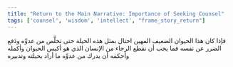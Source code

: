 ```yaml
---
title: "Return to the Main Narrative: Importance of Seeking Counsel"
tags: ['counsel', 'wisdom', 'intellect', "frame_story_return"]
---
```


 فإذا كان هذا الحيوان الضعيف المهين احتال بمثل هذه الحيلة حتى تخلَّص من عدوِّه ودَفع الضرر عن نفسه فما يجب أن نقطع الرجاء من الإنسان  الذي هو أكيس الحيوان وأكمله وأحكمه  أن يدرك من عدوِّه ما أراد بحيلته وتدبيره
